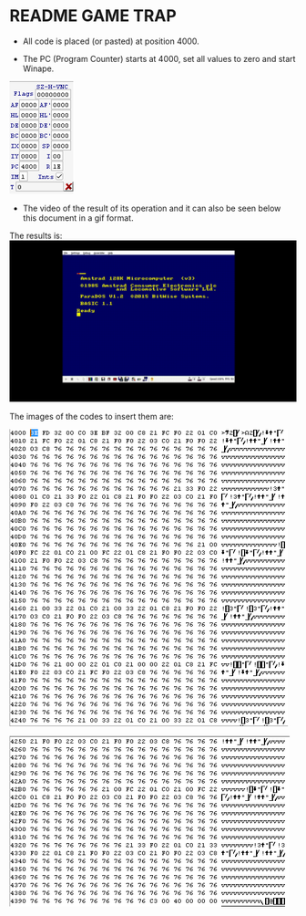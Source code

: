 # README GAME TRAP

- All code is placed (or pasted) at position 4000.

- The PC (Program Counter) starts at 4000, set all values to zero and start Winape.

![](https://github.com/aggranadoss/amstradcpc-machine-code/blob/master/images/game_trap/trap.png)

- The video of the result of its operation and it can also be seen
below this document in a gif format.


The results is:
![](https://github.com/aggranadoss/amstradcpc-machine-code/blob/master/images/game_trap/gifs/gametrap.gif)

The images of the codes to insert them are:

![](https://github.com/aggranadoss/amstradcpc-machine-code/blob/master/images/game_trap/trap1.png)

![](https://github.com/aggranadoss/amstradcpc-machine-code/blob/master/images/game_trap/trap2.png)